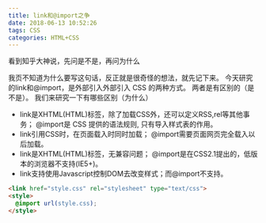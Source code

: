 ```yaml
---
title: link和@import之争
date: 2018-06-13 10:52:26
tags: CSS
categories: HTML+CSS
---
```

看到知乎大神说，先问是不是，再问为什么

我页不知道为什么要写这句话，反正就是很奇怪的想法，就先记下来。
今天研究的link和@import，是外部引入外部引入 CSS 的两种方式。
两者是有区别的（是不是）。
我们来研究一下有哪些区别（为什么）


* link是XHTML(HTML)标签，除了加载CSS外，还可以定义RSS,rel等其他事务； @import是 CSS 提供的语法规则, 只有导入样式表的作用。
* link引用CSS时，在页面载入时同时加载； @import需要页面网页完全载入以后加载。
* link是XHTML(HTML)标签，无兼容问题； @import是在CSS2.1提出的，低版本的浏览器不支持(IE5+)。
* link支持使用Javascript控制DOM去改变样式；而@import不支持。

```html
<link href="style.css" rel="stylesheet" type="text/css"> 
<style>
  @import url(style.css);
</style>
```